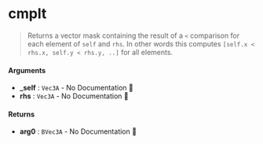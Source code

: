 # cmplt

>  Returns a vector mask containing the result of a `<` comparison for each element of
>  `self` and `rhs`.
>  In other words this computes `[self.x < rhs.x, self.y < rhs.y, ..]` for all
>  elements.

#### Arguments

- **\_self** : `Vec3A` \- No Documentation 🚧
- **rhs** : `Vec3A` \- No Documentation 🚧

#### Returns

- **arg0** : `BVec3A` \- No Documentation 🚧